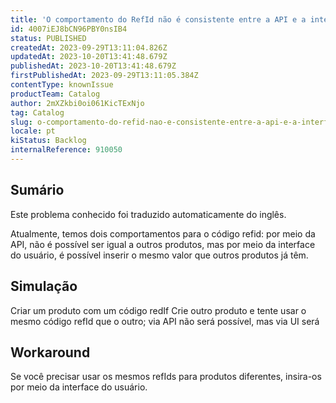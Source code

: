 ```yaml
---
title: 'O comportamento do RefId não é consistente entre a API e a interface do usuário'
id: 4007iEJ8bCN96PBY0nsIB4
status: PUBLISHED
createdAt: 2023-09-29T13:11:04.826Z
updatedAt: 2023-10-20T13:41:48.679Z
publishedAt: 2023-10-20T13:41:48.679Z
firstPublishedAt: 2023-09-29T13:11:05.384Z
contentType: knownIssue
productTeam: Catalog
author: 2mXZkbi0oi061KicTExNjo
tag: Catalog
slug: o-comportamento-do-refid-nao-e-consistente-entre-a-api-e-a-interface-do-usuario
locale: pt
kiStatus: Backlog
internalReference: 910050
---
```


## Sumário

<div class="alert alert-info">
  <p>Este problema conhecido foi traduzido automaticamente do inglês.</p>
</div>



Atualmente, temos dois comportamentos para o código refid: por meio da API, não é possível ser igual a outros produtos, mas por meio da interface do usuário, é possível inserir o mesmo valor que outros produtos já têm.

## Simulação



Criar um produto com um código redIf
Crie outro produto e tente usar o mesmo código refId que o outro; via API não será possível, mas via UI será

## Workaround



Se você precisar usar os mesmos refIds para produtos diferentes, insira-os por meio da interface do usuário.





